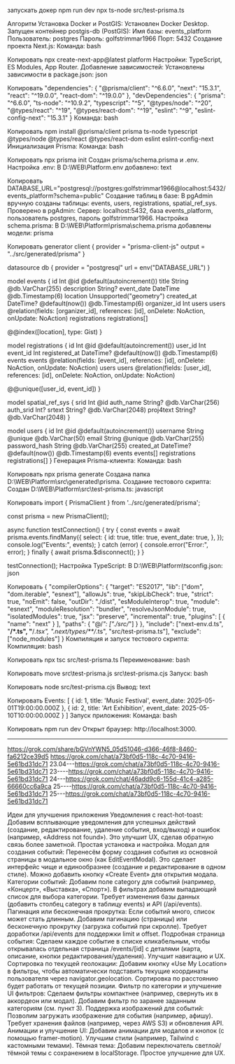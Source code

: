 запускать докер
npm run dev
npx ts-node src/test-prisma.ts

<!-- ==================== -->

Алгоритм
Установка Docker и PostGIS:
Установлен Docker Desktop.
Запущен контейнер postgis-db (PostGIS):
Имя базы: events_platform
Пользователь: postgres
Пароль: golfstrimmar1966
Порт: 5432
Создание проекта Next.js:
Команда:
bash

Копировать
npx create-next-app@latest platform
Настройки: TypeScript, ES Modules, App Router.
Добавление зависимостей:
Установлены зависимости в package.json:
json

Копировать
"dependencies": {
"@prisma/client": "^6.6.0",
"next": "15.3.1",
"react": "^19.0.0",
"react-dom": "^19.0.0"
},
"devDependencies": {
"prisma": "^6.6.0",
"ts-node": "^10.9.2",
"typescript": "^5",
"@types/node": "^20",
"@types/react": "^19",
"@types/react-dom": "^19",
"eslint": "^9",
"eslint-config-next": "15.3.1"
}
Команда:
bash

Копировать
npm install @prisma/client prisma ts-node typescript @types/node @types/react @types/react-dom eslint eslint-config-next
Инициализация Prisma:
Команда:
bash

Копировать
npx prisma init
Создан prisma/schema.prisma и .env.
Настройка .env:
В D:\WEB\Platform\.env добавлено:
text

Копировать
DATABASE_URL="postgresql://postgres:golfstrimmar1966@localhost:5432/events_platform?schema=public"
Создание таблиц в базе:
В pgAdmin вручную созданы таблицы: events, users, registrations, spatial_ref_sys.
Проверено в pgAdmin:
Сервер: localhost:5432, база events_platform, пользователь postgres, пароль golfstrimmar1966.
Настройка schema.prisma:
В D:\WEB\Platform\prisma\schema.prisma добавлены модели:
prisma

Копировать
generator client {
provider = "prisma-client-js"
output = "../src/generated/prisma"
}

datasource db {
provider = "postgresql"
url = env("DATABASE_URL")
}

model events {
id Int @id @default(autoincrement())
title String @db.VarChar(255)
description String?
event_date DateTime @db.Timestamp(6)
location Unsupported("geometry")
created_at DateTime? @default(now()) @db.Timestamp(6)
organizer_id Int
users users @relation(fields: [organizer_id], references: [id], onDelete: NoAction, onUpdate: NoAction)
registrations registrations[]

@@index([location], type: Gist)
}

model registrations {
id Int @id @default(autoincrement())
user_id Int
event_id Int
registered_at DateTime? @default(now()) @db.Timestamp(6)
events events @relation(fields: [event_id], references: [id], onDelete: NoAction, onUpdate: NoAction)
users users @relation(fields: [user_id], references: [id], onDelete: NoAction, onUpdate: NoAction)

@@unique([user_id, event_id])
}

model spatial_ref_sys {
srid Int @id
auth_name String? @db.VarChar(256)
auth_srid Int?
srtext String? @db.VarChar(2048)
proj4text String? @db.VarChar(2048)
}

model users {
id Int @id @default(autoincrement())
username String @unique @db.VarChar(50)
email String @unique @db.VarChar(255)
password_hash String @db.VarChar(255)
created_at DateTime? @default(now()) @db.Timestamp(6)
events events[]
registrations registrations[]
}
Генерация Prisma-клиента:
Команда:
bash

Копировать
npx prisma generate
Создана папка D:\WEB\Platform\src\generated\prisma.
Создание тестового скрипта:
Создан D:\WEB\Platform\src\test-prisma.ts:
javascript

Копировать
import { PrismaClient } from '../src/generated/prisma';

const prisma = new PrismaClient();

async function testConnection() {
try {
const events = await prisma.events.findMany({
select: {
id: true,
title: true,
event_date: true,
},
});
console.log("Events:", events);
} catch (error) {
console.error("Error:", error);
} finally {
await prisma.$disconnect();
}
}

testConnection();
Настройка TypeScript:
В D:\WEB\Platform\tsconfig.json:
json

Копировать
{
"compilerOptions": {
"target": "ES2017",
"lib": ["dom", "dom.iterable", "esnext"],
"allowJs": true,
"skipLibCheck": true,
"strict": true,
"noEmit": false,
"outDir": "./dist",
"esModuleInterop": true,
"module": "esnext",
"moduleResolution": "bundler",
"resolveJsonModule": true,
"isolatedModules": true,
"jsx": "preserve",
"incremental": true,
"plugins": [
{
"name": "next"
}
],
"paths": {
"@/_": ["./src/_"]
}
},
"include": ["next-env.d.ts", "**/*.ts", "**/*.tsx", ".next/types/**/*.ts", "src/test-prisma.ts"],
"exclude": ["node_modules"]
}
Компиляция и запуск тестового скрипта:
Компиляция:
bash

Копировать
npx tsc src/test-prisma.ts
Переименование:
bash

Копировать
move src\test-prisma.js src\test-prisma.cjs
Запуск:
bash

Копировать
node src/test-prisma.cjs
Вывод:
text

Копировать
Events: [
{ id: 1, title: 'Music Festival', event_date: 2025-05-01T19:00:00.000Z },
{ id: 2, title: 'Art Exhibition', event_date: 2025-05-10T10:00:00.000Z }
]
Запуск приложения:
Команда:
bash

Копировать
npm run dev
Открыт браузер: http://localhost:3000.

---

https://grok.com/share/bGVnYWN5_05d51046-d366-46f8-8460-fa6212ce39d5
https://grok.com/chat/a73bf0d5-118c-4c70-9416-5e61bd31dc71
23.04---https://grok.com/chat/a73bf0d5-118c-4c70-9416-5e61bd31dc71
23----https://grok.com/chat/a73bf0d5-118c-4c70-9416-5e61bd31dc71
24---https://grok.com/chat/46add9c6-155d-41c4-a285-66660cc6a9ca
25----https://grok.com/chat/a73bf0d5-118c-4c70-9416-5e61bd31dc71
25---https://grok.com/chat/a73bf0d5-118c-4c70-9416-5e61bd31dc71




Идеи для улучшения приложения
Уведомления с react-hot-toast:
Добавим всплывающие уведомления для успешных действий (создание, редактирование, удаление события, вход/выход) и ошибок (например, «Address not found»).
Это улучшит UX, сделав обратную связь более заметной.
Простая установка и настройка.
Модал для создания событий:
Перенесём форму создания события из основной страницы в модальное окно (как EditEventModal).
Это сделает интерфейс чище и единообразнее (создание и редактирование в одном стиле).
Можно добавить кнопку «Create Event» для открытия модала.
Категории событий:
Добавим поле category для событий (например, «Концерт», «Выставка», «Спорт»).
В фильтрах добавим выпадающий список для выбора категории.
Требует изменения базы данных (добавить столбец category в таблицу events) и API (/api/events).
Пагинация или бесконечная прокрутка:
Если событий много, список может стать длинным. Добавим пагинацию (страницы) или бесконечную прокрутку (загрузка событий при скролле).
Требует доработки /api/events для поддержки limit и offset.
Подробная страница события:
Сделаем каждое событие в списке кликабельным, чтобы открывалась отдельная страница /events/[id] с деталями (карта, описание, кнопки редактирования/удаления).
Улучшит навигацию и UX.
Сортировка по текущей геолокации:
Добавим кнопку «Use My Location» в фильтры, чтобы автоматически подставить текущие координаты пользователя через navigator.geolocation.
Сортировка по расстоянию будет работать от текущей позиции.
Фильтр по категории и улучшение UI фильтров:
Сделаем фильтры компактнее (например, свернуть их в аккордеон или модал).
Добавим фильтр по заранее заданным категориям (см. пункт 3).
Поддержка изображений для событий:
Позволим загружать изображение для события (например, афишу).
Требует хранения файлов (например, через AWS S3) и обновления API.
Анимации и улучшение UI:
Добавим анимации для модалов и кнопок (с помощью framer-motion).
Улучшим стили (например, Tailwind с кастомными темами).
Тёмная тема:
Добавим переключатель светлой/тёмной темы с сохранением в localStorage.
Простое улучшение для UX.
